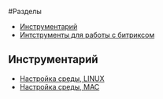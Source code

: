 #Разделы
- [Инструментарий](#Инструментарий)
- [Интструменты для работы с битриксом](/articles/bitrix/README.md)



## Инструментарий
- [Настройка среды, LINUX](/articles/linux/settongs/README.md)
- [Настройка среды,  MAC](/articles/mac/settings/README.md)